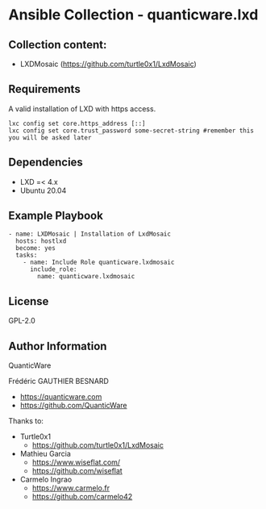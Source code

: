 # Ansible Collection - quanticware.lxd


Collection content:
------------

- LXDMosaic (<https://github.com/turtle0x1/LxdMosaic>)


Requirements
------------

A valid installation of LXD with https access.

```
lxc config set core.https_address [::]
lxc config set core.trust_password some-secret-string #remember this you will be asked later
```


Dependencies
------------

- LXD =< 4.x
- Ubuntu 20.04


Example Playbook
----------------

```
- name: LXDMosaic | Installation of LxdMosaic
  hosts: hostlxd
  become: yes
  tasks:
    - name: Include Role quanticware.lxdmosaic
      include_role:
        name: quanticware.lxdmosaic
```


License
-------

GPL-2.0


Author Information
------------------

QuanticWare

Frédéric GAUTHIER BESNARD

- <https://quanticware.com>
- <https://github.com/QuanticWare>

Thanks to:

- Turtle0x1
  - <https://github.com/turtle0x1/LxdMosaic>
- Mathieu Garcia
  - <https://www.wiseflat.com/>
  - <https://github.com/wiseflat>
- Carmelo Ingrao
  - <https://www.carmelo.fr>
  - <https://github.com/carmelo42>